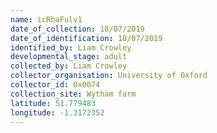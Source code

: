 ```yaml
---
name: icRhaFulv1
date_of_collection: 18/07/2019
date_of_identification: 18/07/2019
identified_by: Liam Crowley
developmental_stage: adult
collected_by: Liam Crowley
collector_organisation: University of Oxford
collector_id: Ox0074
collection_site: Wytham farm
latitude: 51.779483
longitude: -1.3172352
---
```

